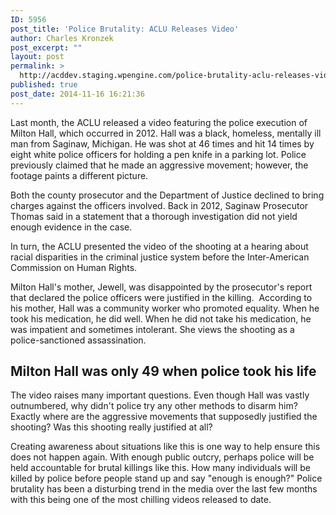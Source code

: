 ```yaml
---
ID: 5956
post_title: 'Police Brutality: ACLU Releases Video'
author: Charles Kronzek
post_excerpt: ""
layout: post
permalink: >
  http://acddev.staging.wpengine.com/police-brutality-aclu-releases-video.html
published: true
post_date: 2014-11-16 16:21:36
---
```

Last month, the ACLU released a video featuring the police execution of Milton Hall, which occurred in 2012. Hall was a black, homeless, mentally ill man from Saginaw, Michigan. He was shot at 46 times and hit 14 times by eight white police officers for holding a pen knife in a parking lot. Police previously claimed that he made an aggressive movement; however, the footage paints a different picture.<!--more-->

Both the county prosecutor and the Department of Justice declined to bring charges against the officers involved. Back in 2012, Saginaw Prosecutor Thomas said in a statement that a thorough investigation did not yield enough evidence in the case.

In turn, the ACLU presented the video of the shooting at a hearing about racial disparities in the criminal justice system before the Inter-American Commission on Human Rights.

Milton Hall's mother, Jewell, was disappointed by the prosecutor's report that declared the police officers were justified in the killing.  According to his mother, Hall was a community worker who promoted equality. When he took his medication, he did well. When he did not take his medication, he was impatient and sometimes intolerant. She views the shooting as a police-sanctioned assassination.

<h2>Milton Hall was only 49 when police took his life</h2>

The video raises many important questions. Even though Hall was vastly outnumbered, why didn't police try any other methods to disarm him? Exactly where are the aggressive movements that supposedly justified the shooting? Was this shooting really justified at all?

Creating awareness about situations like this is one way to help ensure this does not happen again. With enough public outcry, perhaps police will be held accountable for brutal killings like this. How many individuals will be killed by police before people stand up and say "enough is enough?" Police brutality has been a disturbing trend in the media over the last few months with this being one of the most chilling videos released to date.